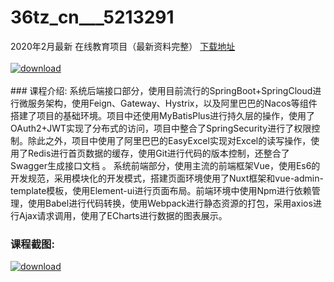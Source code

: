 # 36tz_cn___5213291
2020年2月最新 在线教育项目（最新资料完整）
[下载地址](http://www.36tz.cn/article/5213291 "下载地址")
<br/></br>[![download](http://36tz.cn/muke_img/2020_05_2-129-300x178.png "下载地址")](http://www.36tz.cn/article/5213291 "下载地址")
<br/></br>### 课程介绍:
系统后端接口部分，使用目前流行的SpringBoot+SpringCloud进行微服务架构，使用Feign、Gateway、Hystrix，以及阿里巴巴的Nacos等组件搭建了项目的基础环境。项目中还使用MyBatisPlus进行持久层的操作，使用了OAuth2+JWT实现了分布式的访问，项目中整合了SpringSecurity进行了权限控制。除此之外，项目中使用了阿里巴巴的EasyExcel实现对Excel的读写操作，使用了Redis进行首页数据的缓存，使用Git进行代码的版本控制，还整合了Swagger生成接口文档 。
系统前端部分，使用主流的前端框架Vue，使用Es6的开发规范，采用模块化的开发模式，搭建页面环境使用了Nuxt框架和vue-admin-template模板，使用Element-ui进行页面布局。前端环境中使用Npm进行依赖管理，使用Babel进行代码转换，使用Webpack进行静态资源的打包，采用axios进行Ajax请求调用，使用了ECharts进行数据的图表展示。

### 课程截图:
[![download](http://36tz.cn/muke_img/2020_05_1-139.png "下载地址")](http://www.36tz.cn/article/5213291 "下载地址")
